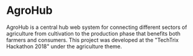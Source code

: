 # AgroHub
AgroHub is a central hub web system for connecting different sectors of agriculture from cultivation to the production phase that benefits both farmers and consumers. This project was developed at the "TechTrix Hackathon 2018" under the agriculture theme.
